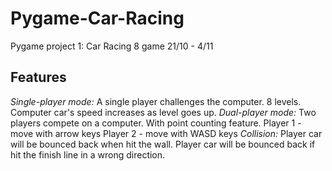# Pygame-Car-Racing
  Pygame project 1: Car Racing 8 game
  21/10 - 4/11
 
 ## Features
  *Single-player mode:* A single player challenges the computer. 8 levels. Computer car's speed increases as level goes up.
  *Dual-player mode:* Two players compete on a computer. With point counting feature. 
    Player 1 - move with arrow keys
    Player 2 - move with WASD keys
  *Collision:* Player car will be bounced back when hit the wall. Player car will be bounced back if hit the finish line in a wrong direction.
